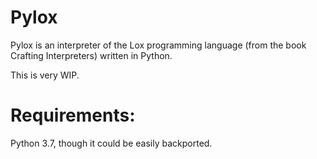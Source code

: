 # Pylox

Pylox is an interpreter of the Lox programming language (from the book Crafting Interpreters) written in Python.

This is very WIP.

# Requirements:

Python 3.7, though it could be easily backported.
